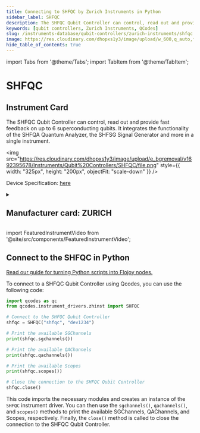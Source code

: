```yaml
---
title: Connecting to SHFQC by Zurich Instruments in Python
sidebar_label: SHFQC
description: The SHFQC Qubit Controller can control, read out and provide fast feedback on up to 6 superconducting qubits. It integrates the functionality of the SHFQA Quantum Analyzer, the SHFSG Signal Generator and more in a single instrument.
keywords: [qubit controllers, Zurich Instruments, QCodes]
slug: /instruments-database/qubit-controllers/zurich-instruments/shfqc
image: https://res.cloudinary.com/dhopxs1y3/image/upload/w_600,q_auto,f_auto/e_bgremoval/v1692395678/Instruments/Qubit%20Controllers/SHFQC/file.jpg
hide_table_of_contents: true
---
```


import Tabs from '@theme/Tabs';
import TabItem from '@theme/TabItem';

# SHFQC

## Instrument Card

<div className="flex">

<div>

The SHFQC Qubit Controller can control, read out and provide fast feedback on up to 6 superconducting qubits. It integrates the functionality of the SHFQA Quantum Analyzer, the SHFSG Signal Generator and more in a single instrument.

</div>

<img src="https://res.cloudinary.com/dhopxs1y3/image/upload/e_bgremoval/v1692395678/Instruments/Qubit%20Controllers/SHFQC/file.png" style={{ width: "325px", height: "200px", objectFit: "scale-down" }} />

</div>

<div className="flex text-center">

<p>Device Specification: <a target="\_blank" href="https://docs.zhinst.com/pdf/ziSHFQC_UserManual.pdf">here</a></p>

</div>

<details style={{ marginTop: "15px"}}>
<summary><h2>Manufacturer card: ZURICH</h2></summary>

<img src="https://res.cloudinary.com/dhopxs1y3/image/upload/v1692806207/Instruments/Vendor%20Logos/Zurich_Instruments.png" style={{ width: "100%", height: "170px",objectFit: "scale-down" }} />

Zurich Instruments Ltd. is a privately owned company developing and selling advanced test and measurement instruments equipped with software for dynamic signal analysis.

<ul>
  <li>Headquarters: Switzerland</li>
  <li>Yearly Revenue (millions, USD): 38.0</li>
  <li>Vendor Website: <a href="https://www.zhinst.com/americas/en">here</a></li>
</ul>
</details>

import FeaturedInstrumentVideo from '@site/src/components/FeaturedInstrumentVideo';

<FeaturedInstrumentVideo category='QUBIT_CONTROLLERS' manufacturer='ZURICH'></FeaturedInstrumentVideo>


## Connect to the SHFQC in Python

[Read our guide for turning Python scripts into Flojoy nodes.](https://docs.flojoy.ai/custom-nodes/creating-custom-node/)
<Tabs>

<TabItem value="Flojoy" label="Flojoy" className="flojoy-instrument-tabs">

<NodeCardCollection category='QUBIT_CONTROLLERS' manufacturer='ZURICH'></NodeCardCollection>

</TabItem>
<TabItem value="QCodes" label="QCodes">

To connect to a SHFQC Qubit Controller using Qcodes, you can use the following code:

```python
import qcodes as qc
from qcodes.instrument_drivers.zhinst import SHFQC

# Connect to the SHFQC Qubit Controller
shfqc = SHFQC("shfqc", "dev1234")

# Print the available SGChannels
print(shfqc.sgchannels())

# Print the available QAChannels
print(shfqc.qachannels())

# Print the available Scopes
print(shfqc.scopes())

# Close the connection to the SHFQC Qubit Controller
shfqc.close()
```

This code imports the necessary modules and creates an instance of the `SHFQC` instrument driver. You can then use the `sgchannels()`, `qachannels()`, and `scopes()` methods to print the available SGChannels, QAChannels, and Scopes, respectively. Finally, the `close()` method is called to close the connection to the SHFQC Qubit Controller.

</TabItem>
</Tabs>